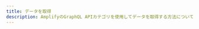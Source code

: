 ```yaml
---
title: データを取得
description: AmplifyのGraphQL APIカテゴリを使用してデータを取得する方法について詳しくはこちら
---
```


<inline-fragment platform="ios" src="~/lib/graphqlapi/fragments/ios/query-data.md"></inline-fragment> <inline-fragment platform="android" src="~/lib/graphqlapi/fragments/android/query-data.md"></inline-fragment> <inline-fragment platform="js" src="~/lib/graphqlapi/fragments/js/query-data.md"></inline-fragment>
